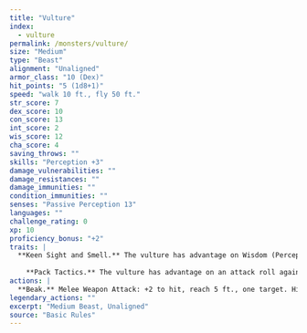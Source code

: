 ```yaml
---
title: "Vulture"
index:
  - vulture
permalink: /monsters/vulture/
size: "Medium"
type: "Beast"
alignment: "Unaligned"
armor_class: "10 (Dex)"
hit_points: "5 (1d8+1)"
speed: "walk 10 ft., fly 50 ft."
str_score: 7
dex_score: 10
con_score: 13
int_score: 2
wis_score: 12
cha_score: 4
saving_throws: ""
skills: "Perception +3"
damage_vulnerabilities: ""
damage_resistances: ""
damage_immunities: ""
condition_immunities: ""
senses: "Passive Perception 13"
languages: ""
challenge_rating: 0
xp: 10
proficiency_bonus: "+2"
traits: |
  **Keen Sight and Smell.** The vulture has advantage on Wisdom (Perception) checks that rely on sight or smell.
    
    **Pack Tactics.** The vulture has advantage on an attack roll against a creature if at least one of the vulture's allies is within 5 ft. of the creature and the ally isn't incapacitated.
actions: |
  **Beak.** Melee Weapon Attack: +2 to hit, reach 5 ft., one target. Hit: 2 (1d4) piercing damage.  
legendary_actions: ""
excerpt: "Medium Beast, Unaligned"
source: "Basic Rules"
---
```

